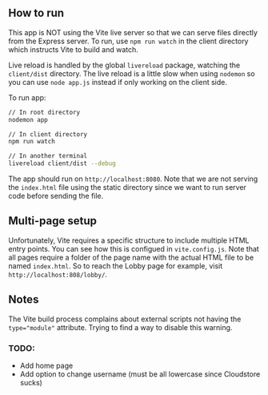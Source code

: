 ## How to run
This app is NOT using the Vite live server so that we can serve files directly from the Express server. To run, use `npm run watch` in the client directory which instructs Vite to build and watch. 

Live reload is handled by the global `livereload` package, watching the `client/dist` directory. The live reload is a little slow when using `nodemon` so you can use `node app.js` instead if only working on the client side.

To run app:
```bash
// In root directory
nodemon app
```
```bash
// In client directory
npm run watch
```
```bash
// In another terminal
livereload client/dist --debug
```

The app should run on `http://localhost:8080`. Note that we are not serving the `index.html` file using the static directory since we want to run server code before sending the file.


## Multi-page setup
Unfortunately, Vite requires a specific structure to include multiple HTML entry points. You can see how this is configued in `vite.config.js`. Note that all pages require a folder of the page name with the actual HTML file to be named `index.html`. So to reach the Lobby page for example, visit `http://localhost:808/lobby/`. 

## Notes
The Vite build process complains about external scripts not having the `type="module"` attribute. Trying to find a way to disable this warning.


### TODO:
  - Add home page
  - Add option to change username (must be all lowercase since Cloudstore sucks)